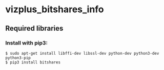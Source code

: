 # vizplus_bitshares_info

## Required libraries

### Install with pip3:

    $ sudo apt-get install libffi-dev libssl-dev python-dev python3-dev python3-pip
    $ pip3 install bitshares

